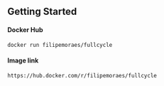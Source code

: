 ## Getting Started

#### Docker Hub

```
docker run filipemoraes/fullcycle
```

#### Image link
```
https://hub.docker.com/r/filipemoraes/fullcycle
```